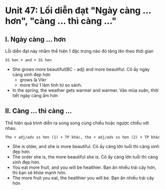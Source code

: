 # Unit 47: Lối diễn đạt "Ngày càng ... hơn", "càng ... thì càng ..."


## I. Ngày càng ... hơn


Lỗi diễn đạt này nhằm thể hiện 1 đặc trưng nào đó tăng lên theo thời gian


```
SS hơn + and + SS hơn
```

 - She grows more beautiful(BC - adj) and more beautiful. Cô ấy ngày càng xinh đẹp hơn
   - grows là Vikr
   - more thứ 1 làm tính từ so sánh.
 - In the spring, the weather gets warmer and warmer. Vào mùa xuân, thời tiết ngày càng ấm hơn



## II. Càng ... thì càng ...

Thể hiện quá trình diễn ra song song cùng chiều hoặc ngược chiều với nhau.

```
The + adj/adv ss hơn (1) + TP khác, the + adj/adv ss hơn (2) + TP khác

```

 - She is older, and she is more beautiful. Cô ấy càng lớn tuổi thì càng xinh đẹp hơn.
 - The order she is, the more beautiful she is. Cô ấy càng lớn tuổi thì càng xinh đẹp hơn.
 - You eat more fruit, and you will be healthier. Bạn ăn nhiều trái cây hơn, thì bạn sẽ khỏe mạnh hơn.
 - The more fruit you eat, the healthier you will be. Bạn ăn nhiều trái cây hơn